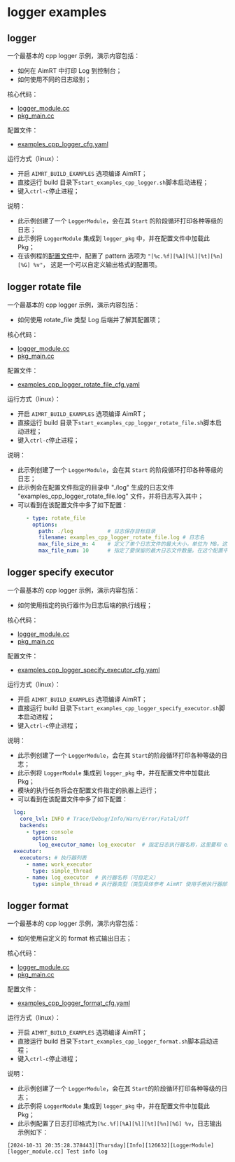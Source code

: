 # logger examples


## logger

一个最基本的 cpp logger 示例，演示内容包括：
- 如何在 AimRT 中打印 Log 到控制台；
- 如何使用不同的日志级别；


核心代码：
- [logger_module.cc](./module/logger_module/logger_module.cc)
- [pkg_main.cc](./pkg/logger_pkg/pkg_main.cc)


配置文件：
- [examples_cpp_logger_cfg.yaml](./install/linux/bin/cfg/examples_cpp_logger_cfg.yaml)


运行方式（linux）：
- 开启 `AIMRT_BUILD_EXAMPLES` 选项编译 AimRT；
- 直接运行 build 目录下`start_examples_cpp_logger.sh`脚本启动进程；
- 键入`ctrl-c`停止进程；


说明：
- 此示例创建了一个 `LoggerModule`，会在其 `Start` 的阶段循环打印各种等级的日志；
- 此示例将 `LoggerModule` 集成到 `logger_pkg` 中，并在配置文件中加载此 Pkg；
- 在该例程的[配置文件]((./install/linux/bin/cfg/examples_cpp_logger_cfg.yaml))中，配置了 pattern 选项为 `"[%c.%f][%A][%l][%t][%n][%G] %v"`， 这是一个可以自定义输出格式的配置项。



  
## logger rotate file

一个最基本的 cpp logger 示例，演示内容包括：
-  如何使用 rotate_file 类型 Log 后端并了解其配置项；

核心代码：
- [logger_module.cc](./module/logger_module/logger_module.cc)
- [pkg_main.cc](./pkg/logger_pkg/pkg_main.cc)


配置文件：
- [examples_cpp_logger_rotate_file_cfg.yaml](./install/linux/bin/cfg/examples_cpp_logger_rotate_file_cfg.yaml)


运行方式（linux）：
- 开启 `AIMRT_BUILD_EXAMPLES` 选项编译 AimRT；
- 直接运行 build 目录下`start_examples_cpp_logger_rotate_file.sh`脚本启动进程；
- 键入`ctrl-c`停止进程；



说明：
- 此示例创建了一个 `LoggerModule`，会在其 `Start` 的阶段循环打印各种等级的日志；
- 此示例会在配置文件指定的目录中 "./log" 生成的日志文件 "examples_cpp_logger_rotate_file.log" 文件，并将日志写入其中；
- 可以看到在该配置文件中多了如下配置：
```yaml
      - type: rotate_file
        options:
          path: ./log           # 日志保存目标目录
          filename: examples_cpp_logger_rotate_file.log # 日志名
          max_file_size_m: 4    # 定义了单个日志文件的最大大小，单位为 MB。这里指定为 4MB，意味着当日志文件达到或超过这个大小时，就会触发轮替
          max_file_num: 10      # 指定了要保留的最大日志文件数量。在这个配置中，最多会保留 10 个日志文件，包括当前正在使用的那个文件。
```

## logger specify executor

一个最基本的 cpp logger 示例，演示内容包括：
- 如何使用指定的执行器作为日志后端的执行线程；

核心代码：
- [logger_module.cc](./module/logger_module/logger_module.cc)
- [pkg_main.cc](./pkg/logger_pkg/pkg_main.cc)


配置文件：
- [examples_cpp_logger_specify_executor_cfg.yaml](./install/linux/bin/cfg/examples_cpp_logger_specify_executor_cfg.yaml)


运行方式（linux）：
- 开启 `AIMRT_BUILD_EXAMPLES` 选项编译 AimRT；
- 直接运行 build 目录下`start_examples_cpp_logger_specify_executor.sh`脚本启动进程；
- 键入`ctrl-c`停止进程；


说明：
- 此示例创建了一个 `LoggerModule`，会在其 `Start`的阶段循环打印各种等级的日志；
- 此示例将 `LoggerModule` 集成到 `logger_pkg` 中，并在配置文件中加载此 Pkg；
- 模块的执行任务将会在配置文件指定的执器上运行；
- 可以看到在该配置文件中多了如下配置：
```yaml
  log:
    core_lvl: INFO # Trace/Debug/Info/Warn/Error/Fatal/Off
    backends:
      - type: console
        options:
          log_executor_name: log_executor  # 指定日志执行器名称，这里要和 executors 中列举的执行器列表匹配
  executor:
    executors: # 执行器列表
      - name: work_executor
        type: simple_thread
      - name: log_executor  # 执行器名称（可自定义）
        type: simple_thread # 执行器类型（类型具体参考 AimRT 使用手册执行器部分）
```


## logger format

一个最基本的 cpp logger 示例，演示内容包括：
- 如何使用自定义的 format 格式输出日志；

核心代码：
- [logger_module.cc](./module/logger_module/logger_module.cc)
- [pkg_main.cc](./pkg/logger_pkg/pkg_main.cc)


配置文件：
- [examples_cpp_logger_format_cfg.yaml](./install/linux/bin/cfg/examples_cpp_logger_format_cfg.yaml)


运行方式（linux）：
- 开启 `AIMRT_BUILD_EXAMPLES` 选项编译 AimRT；
- 直接运行 build 目录下`start_examples_cpp_logger_format.sh`脚本启动进程；
- 键入`ctrl-c`停止进程；


说明：
- 此示例创建了一个 `LoggerModule`，会在其 `Start`的阶段循环打印各种等级的日志；
- 此示例将 `LoggerModule` 集成到 `logger_pkg` 中，并在配置文件中加载此 Pkg；
- 此示例配置了日志打印格式为`[%c.%f][%A][%l][%t][%n][%G] %v`，日志输出示例如下：
```
[2024-10-31 20:35:28.378443][Thursday][Info][126632][LoggerModule][logger_module.cc] Test info log
```
